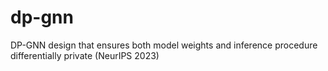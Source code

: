 # dp-gnn
DP-GNN design that ensures both model weights and inference procedure differentially private (NeurIPS 2023)
